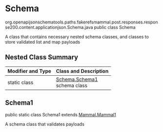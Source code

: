 # Schema
org.openapijsonschematools.paths.fakerefsmammal.post.responses.response200.content.applicationjson.Schema.java
public class Schema

A class that contains necessary nested schema classes, and classes to store validated list and map payloads

## Nested Class Summary
| Modifier and Type | Class and Description |
| ----------------- | ---------------------- |
| static class | [Schema.Schema1](#schema1)<br> schema class |

## Schema1
public static class Schema1
extends [Mammal.Mammal1](../../../../../../../../components/schemas/Mammal.md#mammal1)

A schema class that validates payloads

